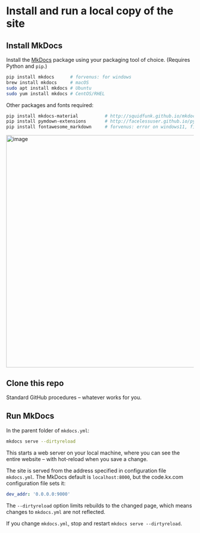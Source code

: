 
Install and run a local copy of the site
========================================


Install MkDocs 
--------------


Install the [MkDocs](http://mkdocs.org) package using your packaging tool of choice.
(Requires Python and `pip`.)

```bash
pip install mkdocs      # forvenus: for windows
brew install mkdocs     # macOS
sudo apt install mkdocs # Ubuntu
sudo yum install mkdocs # CentOS/RHEL
```

Other packages and fonts required:

```bash
pip install mkdocs-material          # http://squidfunk.github.io/mkdocs-material/
pip install pymdown-extensions       # http://facelessuser.github.io/pymdown-extensions/
pip install fontawesome_markdown     # forvenus: error on windows11, fix see below snapshot
```

<img width="625" alt="image" src="https://user-images.githubusercontent.com/7394636/221718511-1b97a9bb-dea7-4bef-b16b-7b4d627515ba.png">


Clone this repo
---------------

Standard GitHub procedures – whatever works for you.


Run MkDocs
----------

In the parent folder of `mkdocs.yml`:

```bash
mkdocs serve --dirtyreload
```

This starts a web server on your local machine, where you can see the entire website – with hot-reload when you save a change.

The site is served from the address specified in configuration file `mkdocs.yml`. The MkDocs default is `localhost:8000`, but the code.kx.com configuration file sets it:

```yaml
dev_addr: '0.0.0.0:9000'
```

The `--dirtyreload` option limits rebuilds to the changed page, which means  changes to `mkdocs.yml` are not reflected. 

If you change `mkdocs.yml`, stop and restart `mkdocs serve --dirtyreload`.


